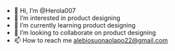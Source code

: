 - 👋 Hi, I’m @Herola007
- 👀 I’m interested in product designing 
- 🌱 I’m currently learning product designing 
- 💞️ I’m looking to collaborate on product designing 
- 📫 How to reach me alebiosuonaolapo22@gmail.com


<!---
Herola007/Herola007 is a ✨ special ✨ repository because its `README.md` (this file) appears on your GitHub profile.
You can click the Preview link to take a look at your changes.
--->

